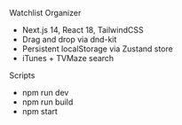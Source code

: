 Watchlist Organizer

- Next.js 14, React 18, TailwindCSS
- Drag and drop via dnd-kit
- Persistent localStorage via Zustand store
- iTunes + TVMaze search

Scripts

- npm run dev
- npm run build
- npm start
